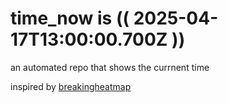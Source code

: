 # time_now is (( 2025-04-17T13:00:00.700Z ))

an automated repo that shows the currnent time

inspired by [breakingheatmap](https://github.com/breakingheatmap/breakingheatmap)